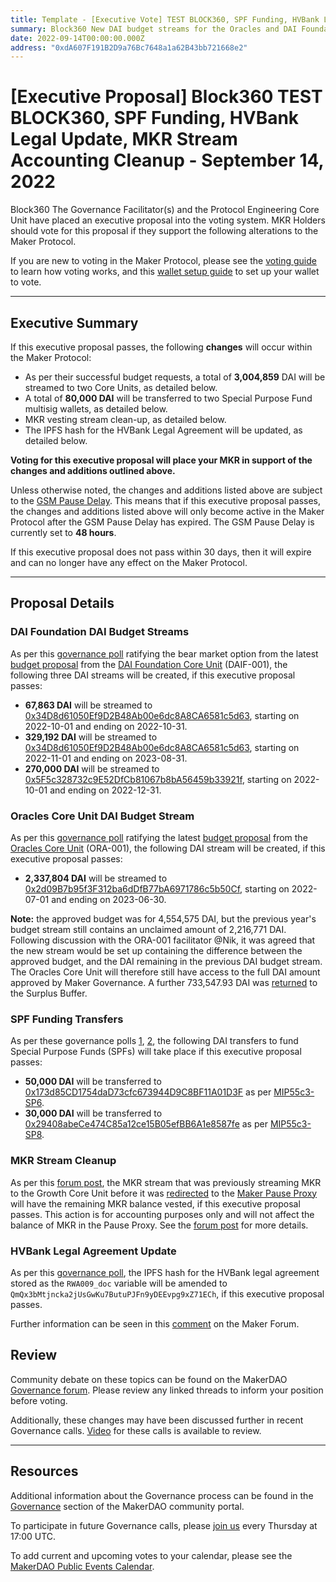 ```yaml
---
title: Template - [Executive Vote] TEST BLOCK360, SPF Funding, HVBank Legal Update, MKR Stream Accounting Cleanup - September 14, 2022
summary: Block360 New DAI budget streams for the Oracles and DAI Foundation Core Units, funding for two Special Purpose Funds, updating the IPFS hash of the HVBank legal agreement, cleanup of the former Growth Core Unit MKR vesting stream.
date: 2022-09-14T00:00:00.000Z
address: "0xdA607F191B2D9a76Bc7648a1a62B43bb721668e2"
---
```


# [Executive Proposal] Block360 TEST BLOCK360, SPF Funding, HVBank Legal Update, MKR Stream Accounting Cleanup - September 14, 2022

Block360 The Governance Facilitator(s) and the Protocol Engineering Core Unit have placed an executive proposal into the voting system. MKR Holders should vote for this proposal if they support the following alterations to the Maker Protocol.

If you are new to voting in the Maker Protocol, please see the [voting guide](https://community-development.makerdao.com/en/learn/governance/how-voting-works/) to learn how voting works, and this [wallet setup guide](https://community-development.makerdao.com/en/learn/governance/voting-setup/) to set up your wallet to vote.

---

## Executive Summary

If this executive proposal passes, the following **changes** will occur within the Maker Protocol:

- As per their successful budget requests, a total of **3,004,859** DAI will be streamed to two Core Units, as detailed below.
- A total of **80,000 DAI** will be transferred to two Special Purpose Fund multisig wallets, as detailed below.
- MKR vesting stream clean-up, as detailed below.
- The IPFS hash for the HVBank Legal Agreement will be updated, as detailed below.

**Voting for this executive proposal will place your MKR in support of the changes and additions outlined above.**

Unless otherwise noted, the changes and additions listed above are subject to the [GSM Pause Delay](https://manual.makerdao.com/parameter-index/core/param-gsm-pause-delay). This means that if this executive proposal passes, the changes and additions listed above will only become active in the Maker Protocol after the GSM Pause Delay has expired. The GSM Pause Delay is currently set to **48 hours**.

If this executive proposal does not pass within 30 days, then it will expire and can no longer have any effect on the Maker Protocol.

---

## Proposal Details

### DAI Foundation DAI Budget Streams

As per this [governance poll](https://vote.makerdao.com/polling/QmQJ9hYq#poll-detail) ratifying the bear market option from the latest [budget proposal](https://mips.makerdao.com/mips/details/MIP40c3SP74) from the [DAI Foundation Core Unit](https://mips.makerdao.com/mips/details/MIP39c2SP17) (DAIF-001), the following three DAI streams will be created, if this executive proposal passes:

- **67,863 DAI** will be streamed to [0x34D8d61050Ef9D2B48Ab00e6dc8A8CA6581c5d63](https://etherscan.io/address/0x34d8d61050ef9d2b48ab00e6dc8a8ca6581c5d63), starting on 2022-10-01 and ending on 2022-10-31.
- **329,192 DAI** will be streamed to [0x34D8d61050Ef9D2B48Ab00e6dc8A8CA6581c5d63](https://etherscan.io/address/0x34d8d61050ef9d2b48ab00e6dc8a8ca6581c5d63), starting on 2022-11-01 and ending on 2023-08-31.
- **270,000 DAI** will be streamed to [0x5F5c328732c9E52DfCb81067b8bA56459b33921f](https://etherscan.io/address/0x5f5c328732c9e52dfcb81067b8ba56459b33921f), starting on 2022-10-01 and ending on 2022-12-31.

### Oracles Core Unit DAI Budget Stream

As per this [governance poll](https://vote.makerdao.com/polling/Qma3P8v9) ratifying the latest [budget proposal](https://mips.makerdao.com/mips/details/MIP40c3SP75) from the [Oracles Core Unit](https://mips.makerdao.com/mips/details/MIP40c3SP75) (ORA-001), the following DAI stream will be created, if this executive proposal passes:

- **2,337,804 DAI** will be streamed to [0x2d09B7b95f3F312ba6dDfB77bA6971786c5b50Cf](https://etherscan.io/address/0x2d09b7b95f3f312ba6ddfb77ba6971786c5b50cf), starting on 2022-07-01 and ending on 2023-06-30.

**Note:** the approved budget was for 4,554,575 DAI, but the previous year's budget stream still contains an unclaimed amount of 2,216,771 DAI. Following discussion with the ORA-001 facilitator @Nik, it was agreed that the new stream would be set up containing the difference between the approved budget, and the DAI remaining in the previous DAI budget stream. The Oracles Core Unit will therefore still have access to the full DAI amount approved by Maker Governance. A further 733,547.93 DAI was [returned](https://etherscan.io/tx/0x379fa62decb0b6fb503c75d0dde96c2088956b2a71bd8a2e0652e28af8007431) to the Surplus Buffer.

### SPF Funding Transfers

As per these governance polls [1](https://vote.makerdao.com/polling/QmcCs8SS), [2](https://vote.makerdao.com/polling/QmdaG8mo), the following DAI transfers to fund Special Purpose Funds (SPFs) will take place if this executive proposal passes:

- **50,000 DAI** will be transferred to [0x173d85CD1754daD73cfc673944D9C8BF11A01D3F](https://etherscan.io/address/0x173d85cd1754dad73cfc673944d9c8bf11a01d3f) as per [MIP55c3-SP6](https://mips.makerdao.com/mips/details/MIP55c3SP6).
- **30,000 DAI** will be transferred to [0x29408abeCe474C85a12ce15B05efBB6A1e8587fe](https://etherscan.io/address/0x29408abece474c85a12ce15b05efbb6a1e8587fe) as per [MIP55c3-SP8](https://mips.makerdao.com/mips/details/MIP55c3SP8).

### MKR Stream Cleanup

As per this [forum post](https://forum.makerdao.com/t/executive-inclusion-gro-001-mkr-vesting-stream-clean-up/17820), the MKR stream that was previously streaming MKR to the Growth Core Unit before it was [redirected](https://etherscan.io/tx/0x2755d689a8939e0d95c15bef1cfa14d048b79bb218362338fc9173657643c382) to the [Maker Pause Proxy](https://etherscan.io/address/0xbe8e3e3618f7474f8cb1d074a26affef007e98fb) will have the remaining MKR balance vested, if this executive proposal passes. This action is for accounting purposes only and will not affect the balance of MKR in the Pause Proxy. See the [forum post](https://forum.makerdao.com/t/executive-inclusion-gro-001-mkr-vesting-stream-clean-up/17820) for more details.

### HVBank Legal Agreement Update

As per this [governance poll](https://vote.makerdao.com/polling/QmX81EhP), the IPFS hash for the HVBank legal agreement stored as the `RWA009_doc` variable will be amended to `QmQx3bMtjncka2jUsGwKu7ButuPJFn9yDEEvpg9xZ71ECh`, if this executive proposal passes.

Further information can be seen in this [comment](https://forum.makerdao.com/t/huntingdon-valley-bank-transaction-documents-on-permaweb/16264/11) on the Maker Forum.

## Review

Community debate on these topics can be found on the MakerDAO [Governance forum](https://forum.makerdao.com/). Please review any linked threads to inform your position before voting.

Additionally, these changes may have been discussed further in recent Governance calls. [Video](https://www.youtube.com/playlist?list=PLLzkWCj8ywWNq5-90-Id6VPSsrk4OWVan) for these calls is available to review.

---

## Resources

Additional information about the Governance process can be found in the [Governance](https://community-development.makerdao.com/en/learn/governance) section of the MakerDAO community portal.

To participate in future Governance calls, please [join us](https://github.com/makerdao/community/tree/master/governance/governance-and-risk-meetings) every Thursday at 17:00 UTC.

To add current and upcoming votes to your calendar, please see the [MakerDAO Public Events Calendar](https://calendar.google.com/calendar/embed?src=makerdao.com_3efhm2ghipksegl009ktniomdk%40group.calendar.google.com&ctz=UTC&mode=week&showCalendars=0&showPrint=0).
